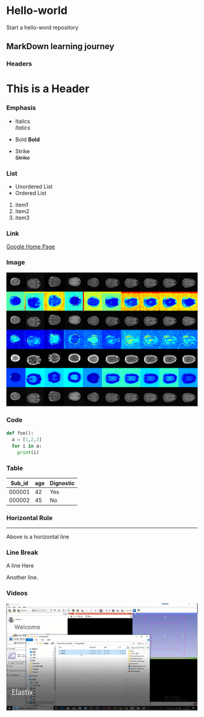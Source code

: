 # Hello-world
Start a hello-word repository
## MarkDown learning journey

### Headers
# This is a Header

### Emphasis
* Italics  
_Italics_  
+ Bold
**Bold**  
- Strike  
~~Strike~~

### List
* Unordered List
* Ordered List
1. item1
2. item2
4. item3
  
### Link  
[Google Home Page](www.google.com)  

### Image 
![MRI vis](https://github.com/Scorbinwen/Hello-world/blob/Feature/Image/A2B_0033000.png)  

### Code  
```Python
def foo():
  a = [1,2,3]
  for i in a:
    print(i)
```
### Table 
| Sub_id | age |Dignostic|  
|--------|-----|---------|
| 000001 | 42  |Yes
| 000002 | 45  |No

### Horizontal Rule
---
Above is a horizontal line

### Line Break
A line Here

Another line.

### Videos  

[![Elastix](https://github.com/Scorbinwen/Hello-world/blob/master/Videos/Elastix.GIF)](https://github.com/Scorbinwen/Hello-world/blob/master/Videos/Elastix.mp4)



